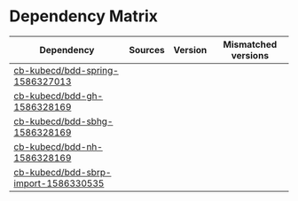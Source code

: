 # Dependency Matrix

Dependency | Sources | Version | Mismatched versions
---------- | ------- | ------- | -------------------
[cb-kubecd/bdd-spring-1586327013](https://github.com/cb-kubecd/bdd-spring-1586327013.git) |  | []() | 
[cb-kubecd/bdd-gh-1586328169](https://github.com/cb-kubecd/bdd-gh-1586328169.git) |  | []() | 
[cb-kubecd/bdd-sbhg-1586328169](https://github.com/cb-kubecd/bdd-sbhg-1586328169.git) |  | []() | 
[cb-kubecd/bdd-nh-1586328169](https://github.com/cb-kubecd/bdd-nh-1586328169.git) |  | []() | 
[cb-kubecd/bdd-sbrp-import-1586330535](https://github.com/cb-kubecd/bdd-sbrp-import-1586330535.git) |  | []() | 
